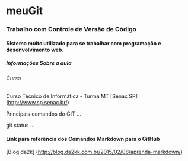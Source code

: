 # meuGit
### Trabalho com Controle de Versão de Código
#### Sistema muito utilizado para se trabalhar com programação e desenvolvimento web.

##### Informações Sobre a aula
###### Curso
Curso Técnico de Informática - Turma MT 
[Senac SP] (http://www.sp.senac.br/)

Principais comandos do GIT
...

git status
...

#### Link para referência dos Comandos Markdown para o GitHub
[Blog da2k] (http://blog.da2kk.com.br/2015/02/08/aprenda-markdown/)
